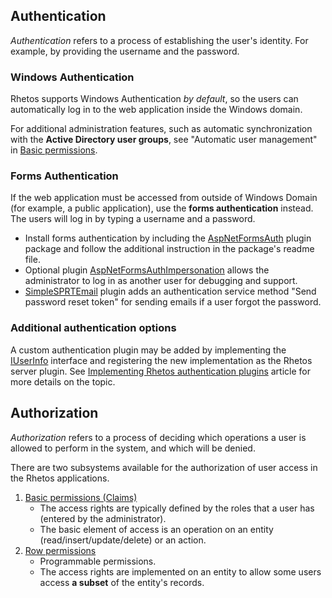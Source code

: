 ## Authentication

*Authentication* refers to a process of establishing the user's identity.
For example, by providing the username and the password.

### Windows Authentication

Rhetos supports Windows Authentication *by default*, so the users can
automatically log in to the web application inside the Windows domain.

For additional administration features, such as automatic synchronization
with the **Active Directory user groups**, see "Automatic user management"
in [Basic permissions](Basic-permissions#automatic-user-management).

### Forms Authentication

If the web application must be accessed from outside of Windows Domain
(for example, a public application), use the **forms authentication** instead.
The users will log in by typing a username and a password.

* Install forms authentication by including the [AspNetFormsAuth](https://github.com/Rhetos/AspNetFormsAuth)
  plugin package and follow the additional instruction in the package's readme file.
* Optional plugin [AspNetFormsAuthImpersonation](https://github.com/Rhetos/AspNetFormsAuthImpersonation)
  allows the administrator to log in as another user for debugging and support.
* [SimpleSPRTEmail](https://github.com/Rhetos/SimpleSPRTEmail) plugin adds an
  authentication service method "Send password reset token" for sending emails if a user forgot the password.

### Additional authentication options

A custom authentication plugin may be added by implementing the
[IUserInfo](https://github.com/Rhetos/Rhetos/blob/master/Source/Rhetos.Utilities/IUserInfo.cs) interface
and registering the new implementation as the Rhetos server plugin.
See [Implementing Rhetos authentication plugins](Implementing-Rhetos-authentication-plugins) article
for more details on the topic.

## Authorization

*Authorization* refers to a process of deciding which operations a user is allowed to perform in the system, and which will be denied.

There are two subsystems available for the authorization of user access in the Rhetos applications.

1. [Basic permissions (Claims)](Basic-permissions)
    * The access rights are typically defined by the roles that a user has (entered by the administrator).
    * The basic element of access is an operation on an entity (read/insert/update/delete) or an action.
2. [Row permissions](RowPermissions-concept)
    * Programmable permissions.
    * The access rights are implemented on an entity to allow some users access **a subset** of the entity's records.
